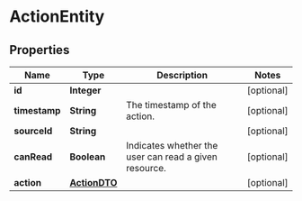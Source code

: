 
# ActionEntity

## Properties
Name | Type | Description | Notes
------------ | ------------- | ------------- | -------------
**id** | **Integer** |  |  [optional]
**timestamp** | **String** | The timestamp of the action. |  [optional]
**sourceId** | **String** |  |  [optional]
**canRead** | **Boolean** | Indicates whether the user can read a given resource. |  [optional]
**action** | [**ActionDTO**](ActionDTO.md) |  |  [optional]



